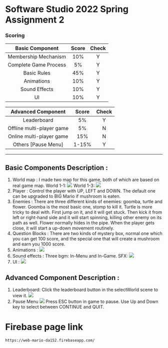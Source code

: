 # Software Studio 2022 Spring Assignment 2

### Scoring

|**Basic Component**|**Score**|**Check**|
|:-:|:-:|:-:|
|Membership Mechanism|10%|Y|
|Complete Game Process|5%|Y|
|Basic Rules|45%|Y|
|Animations|10%|Y|
|Sound Effects|10%|Y|
|UI|10%|Y|

|**Advanced Component**|**Score**|**Check**|
|:-:|:-:|:-:|
|Leaderboard|5%|Y|
|Offline multi-player game|5%|N|
|Online multi-player game|15%|N|
|Others [Pause Menu]|1-15%|Y|

---

## Basic Components Description : 
1. World map : 
I made two map for this game, both of which are based on real game map.
World 1-1:
![](https://i.imgur.com/L3wbMu2.png)
World 1-3:
![](https://i.imgur.com/ZKKeZVC.png)
2. Player : 
Control the player with  UP, LEFT and DOWN. The default one can be upgraded to BIG Mario if mushroom is eaten.
3. Enemies : 
There are three different kinds of enemies: goomba, turtle and flower. 
Goomba is the most basic one, stomp to kill it.
Turtle is more tricky to deal with. First jump on it, and it will get stuck. Then kick it from left or right-hand side and it will start spinning, killing other enemy on its path as well.
Flower normally hides in the pipe. When the player gets close, it will start a up-down movement routinely.
4. Question Blocks : 
There are two kinds of mystery box, normal one which you can get 100 score, and the special one that will create a mushroom and  earn you 1000 score.
5. Animations : 
![](https://i.imgur.com/Q7FbWoM.png)
6. Sound effects :
Three bgm: In-Menu and In-Game.
SFX:
![](https://i.imgur.com/e4RpYWe.png)
7. UI :
![](https://i.imgur.com/RwudDVw.png)

## Advanced Component Description : 
1. Leaderboard:
Click the leaderboard button in the selectWorld scene to view it.
![](https://i.imgur.com/KvOkpo1.png)
2. Pause Menu
![](https://i.imgur.com/U1PQVkv.png)
Press ESC button in game to pause. Use Up and Down key to select between CONTINUE and QUIT.

# Firebase page link
    https://web-mario-da152.firebaseapp.com/